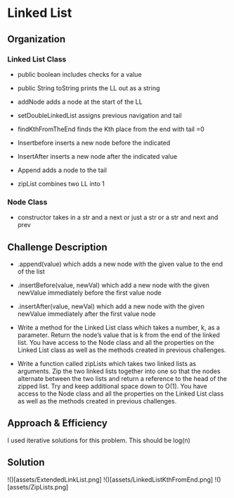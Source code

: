 # Linked List

## Organization

### Linked List Class

- public boolean includes checks for a value

- public String toString prints the LL out as a string

- addNode adds a node at the start of the LL

- setDoubleLinkedList assigns previous navigation and tail

- findKthFromTheEnd finds the Kth place from the end with tail =0 

- Insertbefore inserts a new node before the indicated

- InsertAfter inserts a new node after the indicated value

- Append adds a node to the tail

- zipList combines two LL into 1


### Node Class

- constructor takes in a str and a next or just a str or a str and next and prev

## Challenge Description

- .append(value) which adds a new node with the given value to the end of the list

- .insertBefore(value, newVal) which add a new node with the given newValue immediately before the first value node

- .insertAfter(value, newVal) which add a new node with the given newValue immediately after the first value node

- Write a method for the Linked List class which takes a number, k, as a parameter. Return the node’s value that is k from the end of the linked list. You have access to the Node class and all the properties on the Linked List class as well as the methods created in previous challenges.

- Write a function called zipLists which takes two linked lists as arguments. Zip the two linked lists together into one so that the nodes alternate between the two lists and return a reference to the head of the zipped list. Try and keep additional space down to O(1). You have access to the Node class and all the properties on the Linked List class as well as the methods created in previous challenges.

## Approach & Efficiency

I used iterative solutions for this problem. This should be log(n)

## Solution

!()[assets/ExtendedLinkList.png]
!()[assets/LinkedListKthFromEnd.png]
!()[assets/ZipLists.png]
